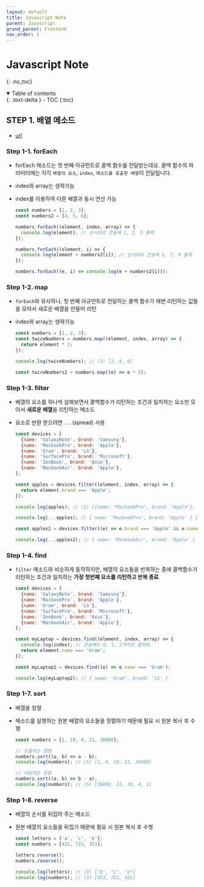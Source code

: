 ```yaml
---
layout: default
title: Javascript Note
parent: Javascript
grand_parent: Frontend
nav_order: 1
---
```


# Javascript Note
{: .no_toc}

<details open markdown="block">
  <summary>
    Table of contents
  </summary>
  {: .text-delta }
- TOC
{:toc}
</details>
<!------------------------------------ STEP ------------------------------------>


## STEP 1. 배열 메소드

* [url](https://www.codeit.kr/learn/4530)

### Step 1-1. forEach

* forEach 메소드는 첫 번째 아규먼트로 콜백 함수를 전달받는데요. 콜백 함수의 파라미터에는 각각 `배열의 요소`, `index`, `메소드를 호출한 배열`이 전달됩니다.
* index와 array는 생략가능
* index를 이용하여 다른 배열과 동시 연산 가능

  ```javascript
  const numbers = [1, 2, 3];
  const numbers2 = [4, 5, 6];

  numbers.forEach((element, index, array) => {
    console.log(element); // 순서대로 콘솔에 1, 2, 3 출력
  });

  numbers.forEach((element, i) => {
    console.log(element + numbers2[i]); // 순서대로 콘솔에 5, 7, 9 출력
  });

  numbers.forEach((e, i) => console.log(e + numbers2[i]));
  ```


### Step 1-2. map

* `forEach`와 유사하나, 첫 번째 아규먼트로 전달하는 콜백 함수가 매번 리턴하는 값들을 모아서 새로운 배열을 만들어 리턴
* index와 array는 생략가능

  ```javascript
  const numbers = [1, 2, 3];
  const twiceNumbers = numbers.map((element, index, array) => {
    return element * 2;
  });

  console.log(twiceNumbers); // (3) [2, 4, 6]

  const twiceNumbers2 = numbers.map((e) => e * 2); 
  ```

### Step 1-3. filter

* 배열의 요소를 하나씩 살펴보면서 콜백함수가 리턴하는 조건과 일치하는 요소만 모아서 **새로운 배열**을 리턴하는 메소드
* 요소로 반환 받으려면 `...`(spread) 사용

  ```javascript
  const devices = [
    {name: 'GalaxyNote', brand: 'Samsung'},
    {name: 'MacbookPro', brand: 'Apple'},
    {name: 'Gram', brand: 'LG'},
    {name: 'SurfacePro', brand: 'Microsoft'},
    {name: 'ZenBook', brand: 'Asus'},
    {name: 'MacbookAir', brand: 'Apple'},
  ];

  const apples = devices.filter((element, index, array) => {
    return element.brand === 'Apple';
  });

  console.log(apples); // (2) [{name: "MacbookPro", brand: "Apple"}, {name: "MacbookAir", brand: "Apple"}]

  console.log(...apples); // { name: 'MacbookPro', brand: 'Apple' } { name: 'MacbookAir', brand: 'Apple' }

  const apples2 = devices.filter((e) => e.brand === 'Apple' && e.name !== 'MacbookPro');

  console.log(...apples2); // { name: 'MacbookAir', brand: 'Apple' }
  ```

### Step 1-4. find

* `filter` 메소드와 비슷하게 동작하지만, 배열의 요소들을 반복하는 중에 콜백함수가 리턴하는 조건과 일치하는 **가장 첫번째 요소를 리턴하고 반복 종료**

  ```javascript
  const devices = [
    {name: 'GalaxyNote', brand: 'Samsung'},
    {name: 'MacbookPro', brand: 'Apple'},
    {name: 'Gram', brand: 'LG'},
    {name: 'SurfacePro', brand: 'Microsoft'},
    {name: 'ZenBook', brand: 'Asus'},
    {name: 'MacbookAir', brand: 'Apple'},
  ];

  const myLaptop = devices.find((element, index, array) => {
    console.log(index); // 콘솔에는 0, 1, 2까지만 출력됨.
    return element.name === 'Gram';
  });

  const myLaptop2 = devices.find((e) => e.name === 'Gram');

  console.log(myLaptop2); // { name: 'Gram', brand: 'LG' }
  ```

### Step 1-7. sort

* 배열을 정렬
* 메소드를 실행하는 원본 배열의 요소들을 정렬하기 때문에 필요 시 원본 복사 후 수행

  ```javascript
  const numbers = [1, 10, 4, 21, 36000];

  // 오름차순 정렬
  numbers.sort((a, b) => a - b);
  console.log(numbers); // (5) [1, 4, 10, 21, 36000]

  // 내림차순 정렬
  numbers.sort((a, b) => b - a);
  console.log(numbers); // (5) [36000, 21, 10, 4, 1]
  ```

### Step 1-8. reverse

* 배열의 순서를 뒤집어 주는 메소드
* 원본 배열의 요소들을 뒤집기 때문에 필요 시 원본 복사 후 수행

  ```javascript
  const letters = ['a', 'c', 'b'];
  const numbers = [421, 721, 353];

  letters.reverse();
  numbers.reverse();

  console.log(letters); // (3) ["b", "c", "a"]
  console.log(numbers); // (3) [353, 721, 421]
  ```
